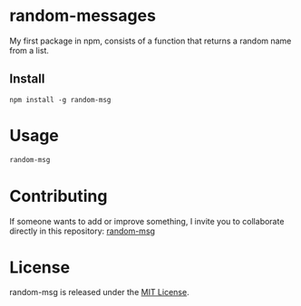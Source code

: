 # random-messages

My first package in npm, consists of a function that returns a random name from a list.

## Install

```npm
npm install -g random-msg
```

# Usage

```bash
random-msg
```

# Contributing
If someone wants to add or improve something, I invite you to collaborate directly in this repository: [random-msg](https://github.com/rodcko2417/rodcko-random-messages)

# License
random-msg is released under the [MIT License](https://opensource.org/licenses/MIT).